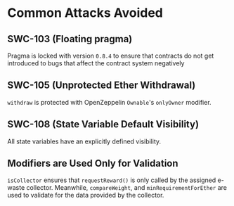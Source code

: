 # Common Attacks Avoided

## SWC-103 (Floating pragma)
Pragma is locked with version `0.8.4` to ensure that contracts do not get introduced to bugs that affect the contract system negatively

## SWC-105 (Unprotected Ether Withdrawal)
`withdraw` is protected with OpenZeppelin `Ownable`'s `onlyOwner` modifier.

## SWC-108 (State Variable Default Visibility)
All state variables have an explicitly defined visibility.
## Modifiers are Used Only for Validation
`isCollector` ensures that `requestReward()` is only called by the assigned e-waste collector. Meanwhile, `compareWeight`, and `minRequirementForEther` are used to validate for the data provided by the collector.